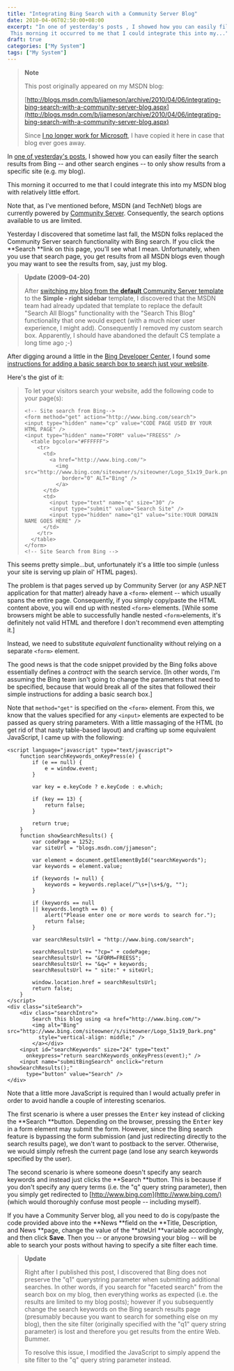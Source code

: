 ```yaml
---
title: "Integrating Bing Search with a Community Server Blog"
date: 2010-04-06T02:50:00+08:00
excerpt: "In one of yesterday's posts , I showed how you can easily filter the search results from Bing -- and other search engines -- to only show results from a specific site (e.g. my blog). 
 This morning it occurred to me that I could integrate this into my..."
draft: true
categories: ["My System"]
tags: ["My System"]
---
```


> **Note**
> 
> This post originally appeared on my MSDN blog:  
>   
> 
> [http://blogs.msdn.com/b/jjameson/archive/2010/04/06/integrating-bing-search-with-a-community-server-blog.aspx](http://blogs.msdn.com/b/jjameson/archive/2010/04/06/integrating-bing-search-with-a-community-server-blog.aspx)
> 
> Since [I no longer work for Microsoft](/blog/jjameson/archive/2011/09/02/last-day-with-microsoft.aspx), I have copied it here in case that blog ever goes away.


In [one of yesterday's posts](/blog/jjameson/archive/2010/04/05/narrowing-search-results-to-a-specific-site-e-g-my-blog.aspx), I showed how you can easily filter the search results from Bing -- and other search engines -- to only show results from a specific site (e.g. my blog).

This morning it occurred to me that I could integrate this into my MSDN blog with relatively little effort.

Note that, as I've mentioned before, MSDN (and TechNet) blogs are currently powered by [Community Server](http://en.wikipedia.org/wiki/Community_Server). Consequently, the search options available to us are limited.

Yesterday I discovered that sometime last fall, the MSDN folks replaced the Community Server search functionality with Bing search. If you click the **Search **link on this page, you'll see what I mean. Unfortunately, when you use that search page, you get results from all MSDN blogs even though you may want to see the results from, say, just my blog.


> **Update (2009-04-20)**
> 
> After [switching my blog from the **default** Community Server template](/blog/jjameson/archive/2010/04/19/new-blog-template-and-styling.aspx) to the **Simple - right sidebar** template, I discovered that the MSDN team had already updated that template to replace the default "Search All Blogs" functionality with the "Search This Blog" functionality that one would expect (with a much nicer user experience, I might add). Consequently I removed my custom search box. Apparently, I should have abandoned the default CS template a long time ago ;-)


After digging around a little in the [Bing Developer Center](http://www.bing.com/developers), I found some [instructions for adding a basic search box to search just your website](http://help.live.com/help.aspx?project=WL_Webmasters&amp;querytype=keyword&amp;query=hcraescisab&amp;mkt=en-us).

Here's the gist of it:


> To let your visitors search your website, add the following code to your page(s): 
> 
> 
>     <!-- Site search from Bing-->
>     <form method="get" action="http://www.bing.com/search">
>     <input type="hidden" name="cp" value="CODE PAGE USED BY YOUR HTML PAGE" />
>     <input type="hidden" name="FORM" value="FREESS" />
>       <table bgcolor="#FFFFFF">
>         <tr>
>           <td>
>             <a href="http://www.bing.com/">
>               <img src="http://www.bing.com/siteowner/s/siteowner/Logo_51x19_Dark.png"
>                 border="0" ALT="Bing" />
>               </a>
>           </td>
>           <td>
>             <input type="text" name="q" size="30" />
>             <input type="submit" value="Search Site" />
>             <input type="hidden" name="q1" value="site:YOUR DOMAIN NAME GOES HERE" />
>           </td>
>         </tr>
>       </table>
>     </form>
>     <!-- Site Search from Bing -->


This seems pretty simple...but, unfortunately it's a little too simple (unless your site is serving up plain ol' HTML pages).

The problem is that pages served up by Community Server (or any ASP.NET application for that matter) already have a `<form>` element -- which usually spans the entire page. Consequently, if you simply copy/paste the HTML content above, you will end up with nested `<form>` elements. [While some browsers might be able to successfully handle nested `<form>`elements, it's definitely not valid HTML and therefore I don't recommend even attempting it.]

Instead, we need to substitute *equivalent* functionality without relying on a separate `<form>` element.

The good news is that the code snippet provided by the Bing folks above essentially defines a *contract* with the search service. [In other words, I'm assuming the Bing team isn't going to change the parameters that need to be specified, because that would break all of the sites that followed their simple instructions for adding a basic search box.]

Note that `method="get"` is specified on the `<form>` element. From this, we know that the values specified for any `<input>` elements are expected to be passed as query string parameters. With a little massaging of the HTML (to get rid of that nasty table-based layout) and crafting up some equivalent JavaScript, I came up with the following:


    <script language="javascript" type="text/javascript">
        function searchKeywords_onKeyPress(e) {
            if (e == null) {
                e = window.event;
            }
    
            var key = e.keyCode ? e.keyCode : e.which;
    
            if (key == 13) {
                return false;
            }
    
            return true;
        }
        function showSearchResults() {
            var codePage = 1252;
            var siteUrl = "blogs.msdn.com/jjameson";
    
            var element = document.getElementById("searchKeywords");
            var keywords = element.value;
    
            if (keywords != null) {
                keywords = keywords.replace(/^\s+|\s+$/g, "");
            }
    
            if (keywords == null
            || keywords.length == 0) {
                alert("Please enter one or more words to search for.");
                return false;
            }
    
            var searchResultsUrl = "http://www.bing.com/search";
    
            searchResultsUrl += "?cp=" + codePage;
            searchResultsUrl += "&FORM=FREESS";
            searchResultsUrl += "&q=" + keywords;
            searchResultsUrl += " site:" + siteUrl;
    
            window.location.href = searchResultsUrl;
            return false;
        }
    </script>
    <div class="siteSearch">
        <div class="searchIntro">
            Search this blog using <a href="http://www.bing.com/">
            <img alt="Bing" src="http://www.bing.com/siteowner/s/siteowner/Logo_51x19_Dark.png"
              style="vertical-align: middle;" />
            </a></div>
        <input id="searchKeywords" size="24" type="text"
          onkeypress="return searchKeywords_onKeyPress(event);" />
        <input name="submitBingSearch" onclick="return showSearchResults();"
          type="button" value="Search" />
    </div>


Note that a little more JavaScript is required than I would actually prefer in order to avoid handle a couple of interesting scenarios.

The first scenario is where a user presses the <kbd>Enter</kbd> key instead of clicking the **Search **button. Depending on the browser, pressing the <kbd>Enter</kbd> key in a form element may submit the form. However, since the Bing search feature is bypassing the form submission (and just redirecting directly to the search results page), we don't want to postback to the server. Otherwise, we would simply refresh the current page (and lose any search keywords specified by the user).

The second scenario is where someone doesn't specify any search keywords and instead just clicks the **Search **button. This is because if you don't specify any query terms (i.e. the "q" query string parameter), then you simply get redirected to [http://www.bing.com](http://www.bing.com/) (which would thoroughly confuse most people -- including myself).

If you have a Community Server blog, all you need to do is copy/paste the code provided above into the **News **field on the **Title, Description, and News **page, change the value of the **siteUrl **variable accordingly, and then click **Save**. Then you -- or anyone browsing your blog -- will be able to search your posts without having to specify a site filter each time.


> **Update**
> 
> Right after I published this post, I discovered that Bing does not preserve the "q1" querystring parameter when submitting additional searches. In other words, if you search for "faceted search" from the search box on my blog, then everything works as expected (i.e. the results are limited to my blog posts); however if you subsequently change the search keywords on the Bing search results page (presumably because you want to search for something else on my blog), then the site filter (originally specified with the "q1" query string parameter) is lost and therefore you get results from the entire Web. Bummer.  
>   
> To resolve this issue, I modified the JavaScript to simply append the site filter to the "q" query string parameter instead.

